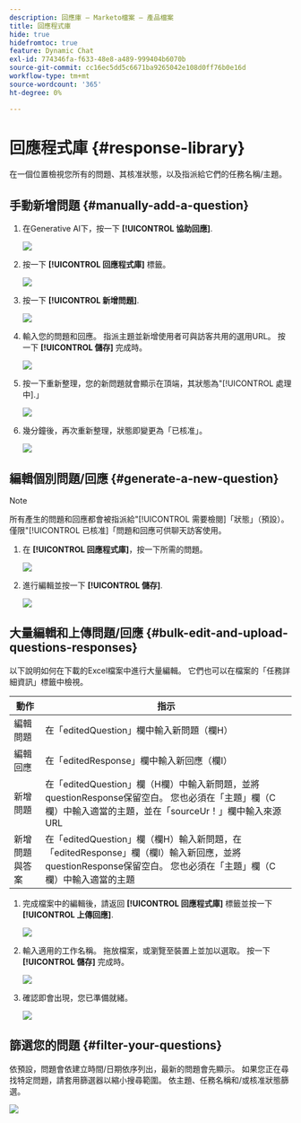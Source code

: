 ```yaml
---
description: 回應庫 — Marketo檔案 — 產品檔案
title: 回應程式庫
hide: true
hidefromtoc: true
feature: Dynamic Chat
exl-id: 774346fa-f633-48e8-a489-999404b6070b
source-git-commit: cc16ec5dd5c6671ba9265042e108d0ff76b0e16d
workflow-type: tm+mt
source-wordcount: '365'
ht-degree: 0%

---
```


# 回應程式庫 {#response-library}

在一個位置檢視您所有的問題、其核准狀態，以及指派給它們的任務名稱/主題。

## 手動新增問題 {#manually-add-a-question}

1. 在Generative AI下，按一下 **[!UICONTROL 協助回應]**.

   ![](assets/response-library-1.png)

1. 按一下 **[!UICONTROL 回應程式庫]** 標籤。

   ![](assets/response-library-2.png)

1. 按一下 **[!UICONTROL 新增問題]**.

   ![](assets/response-library-3.png)

1. 輸入您的問題和回應。 指派主題並新增使用者可與訪客共用的選用URL。 按一下 **[!UICONTROL 儲存]** 完成時。

   ![](assets/response-library-4.png)

1. 按一下重新整理，您的新問題就會顯示在頂端，其狀態為&quot;[!UICONTROL 處理中].」

   ![](assets/response-library-5.png)

1. 幾分鐘後，再次重新整理，狀態即變更為「已核准」。

   ![](assets/response-library-6.png)

## 編輯個別問題/回應 {#generate-a-new-question}

>[!NOTE]
>
>所有產生的問題和回應都會被指派給&quot;[!UICONTROL 需要檢閱]「狀態」（預設）。 僅限&quot;[!UICONTROL 已核准]「問題和回應可供聊天訪客使用。

1. 在 **[!UICONTROL 回應程式庫]**，按一下所需的問題。

   ![](assets/response-library-7.png)

1. 進行編輯並按一下 **[!UICONTROL 儲存]**.

   ![](assets/response-library-8.png)

## 大量編輯和上傳問題/回應 {#bulk-edit-and-upload-questions-responses}

以下說明如何在下載的Excel檔案中進行大量編輯。 它們也可以在檔案的「任務詳細資訊」標籤中檢視。

<table>
<thead>
  <tr>
    <th>動作</th>
    <th>指示</th>
  </tr>
</thead>
<tbody>
  <tr>
    <td>編輯問題</td>
    <td>在「editedQuestion」欄中輸入新問題（欄H）</td>
  </tr>
  <tr>
    <td>編輯回應</td>
    <td>在「editedResponse」欄中輸入新回應（欄I）</td>
  </tr>
  <tr>
    <td>新增問題</td>
    <td>在「editedQuestion」欄（H欄）中輸入新問題，並將questionResponse保留空白。 您也必須在「主題」欄（C欄）中輸入適當的主題，並在「sourceUr！」欄中輸入來源URL</td>
  </tr>
  <tr>
    <td>新增問題與答案</td>
    <td>在「editedQuestion」欄（欄H）輸入新問題，在「editedResponse」欄（欄I）輸入新回應，並將questionResponse保留空白。 您也必須在「主題」欄（C欄）中輸入適當的主題</td>
  </tr>
</tbody>
</table>

1. 完成檔案中的編輯後，請返回 **[!UICONTROL 回應程式庫]** 標籤並按一下 **[!UICONTROL 上傳回應]**.

   ![](assets/response-library-9.png)

1. 輸入適用的工作名稱。 拖放檔案，或瀏覽至裝置上並加以選取。 按一下 **[!UICONTROL 儲存]** 完成時。

   ![](assets/response-library-10.png)

1. 確認即會出現，您已準備就緒。

   ![](assets/response-library-11.png)

## 篩選您的問題 {#filter-your-questions}

依預設，問題會依建立時間/日期依序列出，最新的問題會先顯示。 如果您正在尋找特定問題，請套用篩選器以縮小搜尋範圍。 依主題、任務名稱和/或核准狀態篩選。

![](assets/response-library-12.png)
